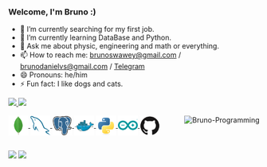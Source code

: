 ### Welcome, I'm Bruno :)
- 🔭 I’m currently searching for my first job.
- 🌱 I’m currently learning DataBase and Python.
- 💬 Ask me about physic, engineering and math or everything.
- 📫 How to reach me: brunoswawey@gmail.com / brunodanielvs@gmail.com / [Telegram](https://t.me/brunodanielvs)
- 😄 Pronouns: he/him
- ⚡ Fun fact: I like dogs and cats.

<div>
  <a href="https://github.com/brunodanielvs">
  <img height="180em" src="https://github-readme-stats.vercel.app/api?username=brunodanielvs&show_icons=true&theme=shades-of-purple&include_all_commits=true&count_private=true"/>
  <img height="180em" src="https://github-readme-stats.vercel.app/api/top-langs/?username=brunodanielvs&layout=compact&langs_count=7&theme=shades-of-purple"/>
</div>
<div style="display: inline_block"><br>
  <img align="center" alt="Bruno-Mongodb" height="40" width="40" src="https://raw.githubusercontent.com/devicons/devicon/master/icons/mongodb/mongodb-original.svg">
  <img align="center" alt="Bruno-Mysql" height="40" width="40" src="https://raw.githubusercontent.com/devicons/devicon/master/icons/mysql/mysql-original.svg">
  <img align="center" alt="Bruno-Postgressql" height="40" width="40" src="https://raw.githubusercontent.com/devicons/devicon/master/icons/postgresql/postgresql-original.svg">
  <img align="center" alt="Bruno-Docker" height="40" width="40" src="https://raw.githubusercontent.com/devicons/devicon/master/icons/docker/docker-original.svg">
  <img align="center" alt="Bruno-Python" height="40" width="40" src="https://raw.githubusercontent.com/devicons/devicon/master/icons/python/python-original.svg">
  <img align="center" alt="Bruno-Arduino" height="40" width="40" src="https://raw.githubusercontent.com/devicons/devicon/master/icons/arduino/arduino-original.svg">
  <img align="center" alt="Bruno-Github" height="40" width="40" src="https://raw.githubusercontent.com/devicons/devicon/master/icons/github/github-original.svg">
  <img align="right" alt="Bruno-Programming" src="https://cdn.discordapp.com/attachments/775791181916536852/874669945064128592/58750142_60x60.gif">
</div>
  
  ##
 
<div> 
  <a href="https://www.instagram.com/brx3s/" target="_blank"><img src="https://img.shields.io/badge/-Instagram-%23E4405F?style=for-the-badge&logo=instagram&logoColor=white" target="_blank"></a>
  <a href="https://www.linkedin.com/in/bruno-daniel-vieira-sena-59a3a5178/" target="_blank"><img src="https://img.shields.io/badge/-LinkedIn-%230077B5?style=for-the-badge&logo=linkedin&logoColor=white" target="_blank"></a> 

